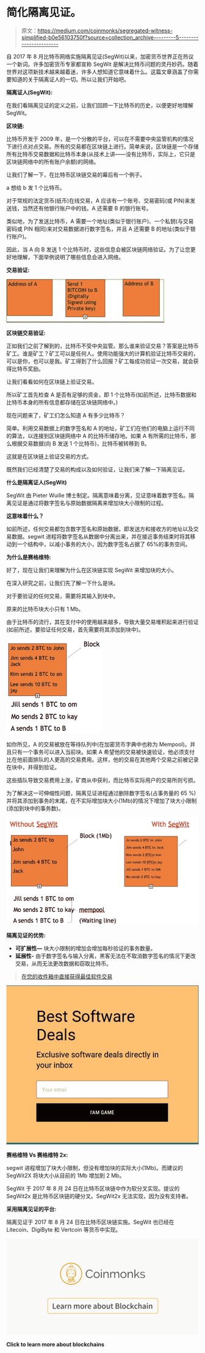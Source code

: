 # 简化隔离见证。

> 原文：<https://medium.com/coinmonks/segregated-witness-simplified-b0e56103750f?source=collection_archive---------5----------------------->

自 2017 年 8 月比特币网络实施隔离见证(SegWit)以来，加密货币世界正在热议一个新词。许多加密货币专家都宣称 SegWit 是解决比特币问题的灵丹妙药。随着世界对这项新技术越来越着迷，许多人想知道它意味着什么。这篇文章涵盖了你需要知道的关于隔离证人的一切。所以让我们开始吧。

**隔离证人(SegWit):**

在我们看隔离见证的定义之前，让我们回顾一下比特币的历史，以便更好地理解 SegWit。

**区块链:**

比特币开发于 2009 年，是一个分散的平台，可以在不需要中央监管机构的情况下进行点对点交易。所有的交易都在区块链上进行。简单来说，区块链是一个存储所有比特币交易数据和比特币本身(从技术上讲——没有比特币，实际上，它只是区块链网络中的所有账户余额)的网络。

让我们了解一下，在比特币区块链交易的幕后有一个例子。

a 想给 b 发 1 个比特币。

对于常规的法定货币(纸币)在线交易，A 应该有一个账号、交易密码(或 PIN)来发送钱，当然还有他银行账户中的钱。A 还需要 B 的银行账号。

类似地，为了发送比特币，A 需要一个地址(类似于银行账户)、一个私钥(与交易密码或 PIN 相同)来对交易数据进行数字签名，并且 A 还需要 B 的地址(类似于银行账户)。

因此，当 A 向 B 发送 1 个比特币时，这些信息会被区块链网络验证。为了让您更好地理解，下面举例说明了哪些信息会进入网络。

**交易验证:**

![](img/76a7fbd271b309e99592f201ffe22115.png)

**区块链交易验证:**

正如我们之前了解到的，比特币不受中央监管。那么谁来验证交易？答案是比特币矿工。谁是矿工？矿工可以是任何人。使用功能强大的计算机验证比特币交易的，可以是你，也可以是我。矿工得到了什么回报？矿工每成功验证一次交易，就会获得比特币奖励。

让我们看看如何在区块链上验证交易。

所以矿工首先检查 A 是否有足够的资金，即 1 个比特币(如前所述，比特币数据和比特币本身的所有信息都存储在区块链网络中。)

现在问题来了，矿工们怎么知道 A 有多少比特币？

简单。利用交易数据上的数字签名和 A 的地址，矿工们在他们的电脑上运行不同的算法，以连接到区块链网络中 A 的比特币储存地。如果 A 有所需的比特币，那么根据交易数据(向 B 发送 1 个比特币)，比特币被转移到 B。

这就是在区块链上验证交易的方式。

既然我们已经清楚了交易的构成以及如何验证，让我们来了解一下隔离见证。

**什么是隔离证人(SegWit)**

SegWit 由 Pieter Wuille 博士制定。隔离意味着分离，见证意味着数字签名。隔离见证是通过将数字签名与原始数据隔离来增加块大小限制的过程。

**这意味着什么？**

如前所述，任何交易都包含数字签名和原始数据，即发送方和接收方的地址以及交易数据。segwit 进程将数字签名从数据中分离出来，并在接近事务结束时将其移动到一个结构中，以减小事务的大小，因为数字签名占据了 65%的事务空间。

**为什么是赛格维特:**

好了，现在让我们来理解为什么在区块链实现 SegWit 来增加块的大小。

在深入研究之前，让我们先了解一下什么是块。

对于要验证的任何交易，需要将其输入到块中。

原来的比特币块大小只有 1 Mb。

由于比特币的流行，其在支付中的使用越来越多，导致大量交易堆积起来进行验证(如前所述，要验证任何交易，首先需要将其添加到块中)。

![](img/9bf11d28f5785339b5193c3b12cdd47b.png)

如你所见，A 的交易被放在等待队列中(在加密货币字典中也称为 Mempool)。并且只有一个事务可以进入当前块。如果 A 希望他的交易被快速验证，他必须支付比在他前面排队的人更高的交易费用。这样，他的交易在其他两个交易之前被记录在块中，并得到验证。

这些插队导致交易费用上涨，矿商从中获利，而比特币实际用户的交易所则亏损。

为了解决这一可伸缩性问题，隔离见证进程通过删除数字签名(占事务量的 65 %)并将其添加到事务的末尾，在不实际增加块大小(1Mb)的情况下增加了块大小限制(添加到块中的事务数)。

![](img/a8b251cd5735f23be5b96077df6c65df.png)

**隔离见证的优势:**

*   **可扩展性—** 块大小限制的增加会增加每秒验证的事务数量。
*   **延展性-** 由于数字签名与输入分离，黑客无法在不取消数字签名的情况下更改交易，从而无法更改数据和窃取比特币。

> [在您的收件箱中直接获得最佳软件交易](https://coincodecap.com/?utm_source=coinmonks)

[![](img/7c0b3dfdcbfea594cc0ae7d4f9bf6fcb.png)](https://coincodecap.com/?utm_source=coinmonks)

**赛格维特 Vs 赛格维特 2x:**

segwit 进程增加了块大小限制，但没有增加块的实际大小(1Mb)。而建议的 SegWit2X 将块大小从目前的 1Mb 增加到 2 Mb。

SegWit 于 2017 年 8 月 24 日在比特币区块链中作为软分叉实现。提议的 SegWit2x 是比特币区块链的硬分叉。SegWit2x 无法实现，因为没有支持者。

**采用隔离见证的平台:**

隔离见证于 2017 年 8 月 24 日在比特币区块链实施。SegWit 也已经在 Litecoin、DigiByte 和 Vertcoin 等货币中实现。

[![](img/fa9d7d993cd4f355be2ad545a9afeda2.png)](https://medium.com/coinmonks/blockchain/home)

**Click to learn more about blockchains**